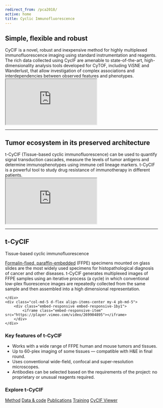 ```yaml
---
redirect_from: /pca2018/
active: home
title: Cyclic Immunofluorescence
---
```


<!-- <p class="sidebar-cta">
    <a href="http://pca2018.s3-website-us-east-1.amazonaws.com/">
        View the dynamic melanoma patient sample browser!

        <img class="cta-button"
             src="{{ "/assets/img/cta_button.png" | absolute_url }}"
             alt="Browse">
    </a>
</p> -->
<div class="row py-3">
    <div class="col-md-7 d-flex-colume    my-4 pb-md-5">
        <h2 class="h1">Simple, flexible and robust</h2>
        CyCIF is a novel, robust and inexpensive method for highly multiplexed immunofluorescence imaging using standard instrumentation and reagents. 
        The rich data collected using CycIF are amenable to state-of-the-art, high-dimensionality analysis tools developed for CyTOF, 
        including ViSNE and Wanderlust, that allow investigation of complex associations and interdependencies between observed features and phenotypes.
    </div>
    <div class="col-md-12  d-flex align-items-center my-4 pb-md-5">
        <div class="embed-responsive embed-responsive-16by9">
            <iframe class="embed-responsive-item" src="https://player.vimeo.com/video/269885646" mozallowfullscreen allowfullscreen></iframe>
        </div>
    </div>
</div>

<hr>

<div class="row py-3">
    <div class="col-md-7 d-flex-colume    my-4 pb-md-5">
        <h2 class="h1">Tumor ecosystem in its preserved architecture</h2>
        t-CyCIF (Tissue-based cyclic immunofluorescence) can be used to quantify
        signal transduction cascades, measure the levels of tumor antigens and determine
        immunophenotypes using immune cell lineage markers. t-CyCIF is a powerful tool 
        to study drug resistance of immunotherapy in different patients.
    </div>
    <div class="col-md-12  d-flex align-items-center my-4 pb-md-5">
        <div class="embed-responsive embed-responsive-16by9">
            <iframe class="embed-responsive-item" src="https://player.vimeo.com/video/270692465" mozallowfullscreen allowfullscreen></iframe>
        </div>
    </div>
</div>

<hr>

<div class="row py-3">
    <div class="col-md-7 d-flex flex-column justify-content-start   my-4">
        <h2 class="h1 bd-highlight">t-CyCIF</h2>
        <label for="">Tissue-based cyclic immunofluorescence</label>
        <p>
            <a href="https://en.wikipedia.org/wiki/Histology">Formalin-fixed, paraffin-embedded</a>
            (FFPE) specimens mounted on glass slides are the most widely used specimens for
            histopathological diagnosis of cancer and other diseases.
            t-CyCIF generates multiplexed
            images of FFPE samples using an iterative process (a cycle) in which conventional
            low-plex fluorescence images are repeatedly collected from the same sample and
            then assembled into a high dimensional representation. 
        </p>
        
    </div>
    <div class="col-md-5 d-flex align-items-center my-4 pb-md-5">
        <div class="embed-responsive embed-responsive-1by1">
            <iframe class="embed-responsive-item" src="https://player.vimeo.com/video/269904895"></iframe>
        </div>
    </div>
</div>
<div class="row py-3">
    <div class="col col-md-7">
        <h3 class="h2 bd-highlight">Key features of t-CyCIF</h3>
        <ul>
            <li>Works with a wide range of FFPE human and mouse tumors and tissues.</li>
            <li>Up to 60-plex imaging of some tissues &mdash; compatible with H&amp;E in final
                    round.</li>
            <li>Uses conventional wide-field, confocal and super-resolution microscopes.</li>
            <li>Antibodies can be selected based on the requirements of the project: no
                    proprietary or unusual reagents required.</li>
        </ul>
    </div>
    <div class=" col-md-4 offset-md-1">
            <h3 class="h2 bd-highlight">Explore t-CyCIF</h3>
        <div class="d-flex flex-column flex-wrap justify-content-center">
            <a href="{{ site.baseurl }}/method" class="btn btn-outline-primary m-2">Method</a>
            <a href="http://lincs.hms.harvard.edu/lin-elife-2018/" class="btn btn-outline-primary m-2">Data &amp; code</a>
            <a href="{{ site.baseurl }}/publications" class="btn btn-outline-primary m-2">Publications</a>
            <a href="{{ site.baseurl }}/training" class="btn btn-outline-primary m-2">Training</a>
            <a href="{{ site.baseurl }}/osd1" class="btn btn-primary m-2">CyCIF Viewer</a>
        </div>
    </div>
</div>
